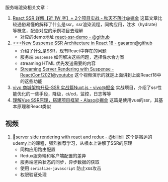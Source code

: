 服务端渲染相关文章：

1. [React SSR 详解【近 1W 字】+ 2个项目实战 - 秋天不落叶@掘金](https://juejin.cn/post/6844904017487724557) 这篇文章比较通俗易懂的解释了什么是ssr，ssr渲染流程，同构应用，注水（hydrate）等概念，配合对应的示例项目去理解
   - 对应的demo地址 [react-ssr-demo - @github](https://github.com/yjdjiayou/react-ssr-demo)
2. [⭐️⭐️⭐️New Suspense SSR Architecture in React 18 - gaearon@github](https://github.com/reactwg/react-18/discussions/37)
   - 介绍了什么是SSR，现有React中存在的问题
   - 服务端 `Suspense` 如何解决这些问题，选择性水合方案
   - streaming HTML 优先发送需要的内容
   - [Streaming Server Rendering with Suspense - ReactConf2021@youtube](https://www.youtube.com/watch?v=pj5N-Khihgc&ab_channel=ReactConf2021) 这个视频演示的就是上面讲到上面React18中的这些功能
3. [vivo 商城架构升级-SSR 实战篇Nuxt.js - vivo@掘金](https://juejin.cn/post/6908883342034632712) 实战项目，介绍了ssr性能优化的一些手段，降级，ci/cd，监控，日志等等
4. [理解Vue SSR原理，搭建项目框架 - Alaso@掘金](https://juejin.cn/post/6950802238524620837) 这篇是使用vue的ssr，其基本原理和React类似





## 视频

1. [🚀server side rendering with react and redux - @bilibili](https://www.bilibili.com/video/BV194411t7aq?p=1) 这个是搬运的udemy上的课程，强烈推荐学习，从根本上讲解了SSR的原理
   - 同构应用路由配置
   - Redux服务端和客户端配置的差异
   - 服务端渲染状态的同步，异步数据的获取
   - 使用 `serialize-javascript` 防止xss攻击
   - 权限验证处理

